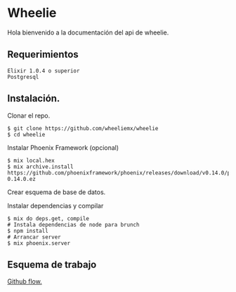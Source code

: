 # Wheelie

Hola bienvenido a la documentación del api de wheelie.

## Requerimientos

	Elixir 1.0.4 o superior
	Postgresql
	
## Instalación.

Clonar el repo.

	$ git clone https://github.com/wheeliemx/wheelie
	$ cd wheelie
	
Instalar Phoenix Framework (opcional)

	$ mix local.hex
	$ mix archive.install https://github.com/phoenixframework/phoenix/releases/download/v0.14.0/phoenix_new-0.14.0.ez

Crear esquema de base de datos.

Instalar dependencias y compilar

	$ mix do deps.get, compile
	# Instala dependencias de node para brunch
	$ npm install
	# Arrancar server
	$ mix phoenix.server
	
## Esquema de trabajo

[Github flow.](https://guides.github.com/introduction/flow/index.html)